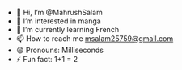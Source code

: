 - 👋 Hi, I’m @MahrushSalam
- 👀 I’m interested in manga
- 🌱 I’m currently learning French
- 📫 How to reach me msalam25759@gmail.com
- 😄 Pronouns: Milliseconds
- ⚡ Fun fact: 1+1 = 2

<!---
MahrushSalam/MahrushSalam is a ✨ special ✨ repository because its `README.md` (this file) appears on your GitHub profile.
You can click the Preview link to take a look at your changes.
--->
